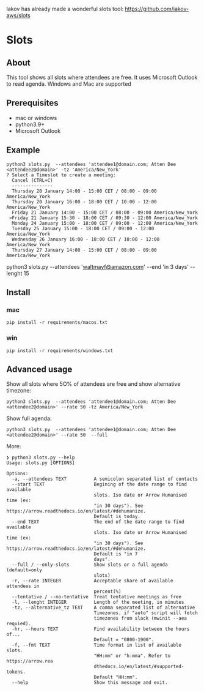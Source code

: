 Iakov has already made a wonderful slots tool: https://github.com/iakov-aws/slots



# Slots

## About

This tool shows all slots where attendees are free. It uses Microsoft Outlook to read agenda. Windows and Mac are supported

## Prerequisites
* mac or windows
* python3.9+
* Microsoft Outlook


## Example
```
python3 slots.py  --attendees 'attendee1@domain.com; Atten Dee <attendee2@domain>' -tz 'America/New_York'
? Select a Timeslot to create a meeting:
  Cancel (CTRL+C)
  ---------------
  Thursday 20 January 14:00 - 15:00 CET / 08:00 - 09:00 America/New_York
  Thursday 20 January 16:00 - 18:00 CET / 10:00 - 12:00 America/New_York
  Friday 21 January 14:00 - 15:00 CET / 08:00 - 09:00 America/New_York
 >Friday 21 January 15:30 - 18:00 CET / 09:30 - 12:00 America/New_York
  Monday 24 January 15:00 - 18:00 CET / 09:00 - 12:00 America/New_York
  Tuesday 25 January 15:00 - 18:00 CET / 09:00 - 12:00 America/New_York
  Wednesday 26 January 16:00 - 18:00 CET / 10:00 - 12:00 America/New_York
  Thursday 27 January 14:00 - 15:00 CET / 08:00 - 09:00 America/New_York

```
python3 slots.py  --attendees 'waltmayf@amazon.com' --end 'in 3 days' --lenght 15

## Install
### mac
```
pip install -r requirements/macos.txt
```
### win
```
pip install -r requirements/windows.txt
```


## Advanced usage
Show all slots where 5O% of attendees are free and show alternative timezone:
```
python3 slots.py  --attendees 'attendee1@domain.com; Atten Dee <attendee2@domain>' --rate 50 -tz America/New_York
```

Show full agenda:
```
python3 slots.py  --attendees 'attendee1@domain.com; Atten Dee <attendee2@domain>' --rate 50  --full
```

More:
```
❯ python3 slots.py --help
Usage: slots.py [OPTIONS]

Options:
  -a, --attendees TEXT          A semicolon separated list of contacts
  --start TEXT                  Begining of the date range to find available
                                slots. Iso date or Arrow Humanised time (ex:
                                "in 30 days"). See https://arrow.readthedocs.io/en/latest/#dehumanize. 
                                Default is today.
  --end TEXT                    The end of the date range to find available
                                slots. Iso date or Arrow Humanised time (ex:
                                "in 30 days"). See https://arrow.readthedocs.io/en/latest/#dehumanize. 
                                Default is "in 7
                                days".
  --full / --only-slots         Show slots or a full agenda (default=only
                                slots)
  -r, --rate INTEGER            Acceptable share of available attendees in
                                percent(%)
  --tentative / --no-tentative  Treat tentative meetings as free
  -l, --lenght INTEGER          Length of the meeting, in minutes 
  -tz, --alternative_tz TEXT    A comma separated list of alternative
                                Timezones. if "auto" script will fetch
                                timezones from slack (mwinit --aea requied).
  -hr, --hours TEXT             Find availability between the hours of...
                                Default = "0800-1900".
  -f, --fmt TEXT                Time format in list of available slots.
                                "HH:mm" or "h:mma". Refer to https://arrow.rea
                                dthedocs.io/en/latest/#supported-tokens.
                                Default "HH:mm".
  --help                        Show this message and exit.
 ```
